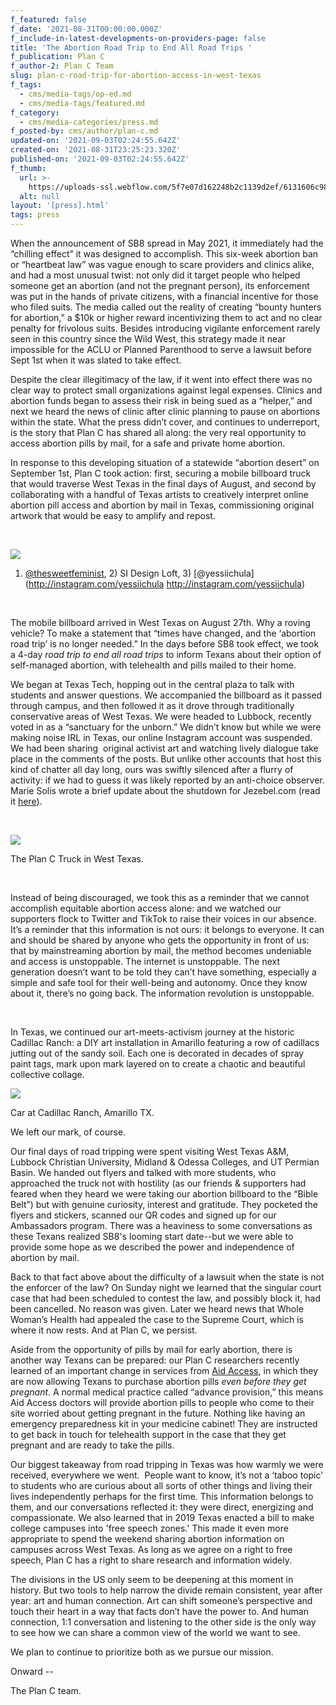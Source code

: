 ```yaml
---
f_featured: false
f_date: '2021-08-31T00:00:00.000Z'
f_include-in-latest-developments-on-providers-page: false
title: 'The Abortion Road Trip to End All Road Trips '
f_publication: Plan C
f_author-2: Plan C Team
slug: plan-c-road-trip-for-abortion-access-in-west-texas
f_tags:
  - cms/media-tags/op-ed.md
  - cms/media-tags/featured.md
f_category:
  - cms/media-categories/press.md
f_posted-by: cms/author/plan-c.md
updated-on: '2021-09-03T02:24:55.642Z'
created-on: '2021-08-31T23:25:23.320Z'
published-on: '2021-09-03T02:24:55.642Z'
f_thumb:
  url: >-
    https://uploads-ssl.webflow.com/5f7e07d162248b2c1139d2ef/6131606c981072a7c1e6b658_PLan%20C%20Truck%20back%20-%20Credit%20Plan%20C.jpg
  alt: null
layout: '[press].html'
tags: press
---
```


When the announcement of SB8 spread in May 2021, it immediately had the “chilling effect” it was designed to accomplish. This six-week abortion ban or “heartbeat law” was vague enough to scare providers and clinics alike, and had a most unusual twist: not only did it target people who helped someone get an abortion (and not the pregnant person), its enforcement was put in the hands of private citizens, with a financial incentive for those who filed suits. The media called out the reality of creating “bounty hunters for abortion,” a $10k or higher reward incentivizing them to act and no clear penalty for frivolous suits. Besides introducing vigilante enforcement rarely seen in this country since the Wild West, this strategy made it near impossible for the ACLU or Planned Parenthood to serve a lawsuit before Sept 1st when it was slated to take effect.

Despite the clear illegitimacy of the law, if it went into effect there was no clear way to protect small organizations against legal expenses. Clinics and abortion funds began to assess their risk in being sued as a “helper,” and next we heard the news of clinic after clinic planning to pause on abortions within the state. What the press didn’t cover, and continues to underreport, is the story that Plan C has shared all along: the very real opportunity to access abortion pills by mail, for a safe and private home abortion.  

In response to this developing situation of a statewide “abortion desert” on September 1st, Plan C took action: first, securing a mobile billboard truck that would traverse West Texas in the final days of August, and second by collaborating with a handful of Texas artists to creatively interpret online abortion pill access and abortion by mail in Texas, commissioning original artwork that would be easy to amplify and repost.

‍

![](https://uploads-ssl.webflow.com/5f7e07d162248b2c1139d2ef/613183b2264b19eb9a04c8ad_three-across.jpg)

1) [@thesweetfeminist](http://instagram.com/thesweetfeminist), 2) SI Design Loft, 3) [@yessiichula](http://instagram.com/yessiichula http://instagram.com/yessiichula)

‍

The mobile billboard arrived in West Texas on August 27th. Why a roving vehicle? To make a statement that “times have changed, and the ‘abortion road trip’ is no longer needed.” In the days before SB8 took effect, we took a 4-day _road trip to end all road trips_ to inform Texans about their option of self-managed abortion, with telehealth and pills mailed to their home.

We began at Texas Tech, hopping out in the central plaza to talk with students and answer questions. We accompanied the billboard as it passed through campus, and then followed it as it drove through traditionally conservative areas of West Texas. We were headed to Lubbock, recently voted in as a “sanctuary for the unborn.” We didn’t know but while we were making noise IRL in Texas, our online Instagram account was suspended. We had been sharing  original activist art and watching lively dialogue take place in the comments of the posts. But unlike other accounts that host this kind of chatter all day long, ours was swiftly silenced after a flurry of activity: if we had to guess it was likely reported by an anti-choice observer. Marie Solis wrote a brief update about the shutdown for Jezebel.com (read it [here](http://jezebel.com/instagram-suspended-an-ab…)).

‍

![](https://uploads-ssl.webflow.com/5f7e07d162248b2c1139d2ef/61315fbc1a9e9d08639facd6_Truck_color%20-%20Credit%20Plan%20C.jpg)

The Plan C Truck in West Texas.

‍

Instead of being discouraged, we took this as a reminder that we cannot accomplish equitable abortion access alone: and we watched our supporters flock to Twitter and TikTok to raise their voices in our absence. It’s a reminder that this information is not ours: it belongs to everyone. It can and should be shared by anyone who gets the opportunity in front of us: that by mainstreaming abortion by mail, the method becomes undeniable and access is unstoppable. The internet is unstoppable. The next generation doesn’t want to be told they can’t have something, especially a simple and safe tool for their well-being and autonomy. Once they know about it, there’s no going back. The information revolution is unstoppable.

‍

In Texas, we continued our art-meets-activism journey at the historic Cadillac Ranch: a DIY art installation in Amarillo featuring a row of cadillacs jutting out of the sandy soil. Each one is decorated in decades of spray paint tags, mark upon mark layered on to create a chaotic and beautiful collective collage.

![](https://uploads-ssl.webflow.com/5f7e07d162248b2c1139d2ef/6131601204bd9ca85e709939_Cadillac%20Ranch%20Car%201%20-%20Credit%20Plan%20C.jpeg)

Car at Cadillac Ranch, Amarillo TX.

We left our mark, of course.

Our final days of road tripping were spent visiting West Texas A&M, Lubbock Christian University, Midland & Odessa Colleges, and UT Permian Basin. We handed out flyers and talked with more students, who approached the truck not with hostility (as our friends & supporters had feared when they heard we were taking our abortion billboard to the “Bible Belt”) but with genuine curiosity, interest and gratitude. They pocketed the flyers and stickers, scanned our QR codes and signed up for our Ambassadors program. There was a heaviness to some conversations as these Texans realized SB8's looming start date--but we were able to provide some hope as we described the power and independence of abortion by mail.

Back to that fact above about the difficulty of a lawsuit when the state is not the enforcer of the law? On Sunday night we learned that the singular court case that had been scheduled to contest the law, and possibly block it, had been cancelled. No reason was given. Later we heard news that Whole Woman’s Health had appealed the case to the Supreme Court, which is where it now rests. And at Plan C, we persist.

Aside from the opportunity of pills by mail for early abortion, there is another way Texans can be prepared: our Plan C researchers recently learned of an important change in services from [Aid Access](http://aidaccess.org/), in which they are now allowing Texans to purchase abortion pills _even before they get pregnant_. A normal medical practice called “advance provision,” this means Aid Access doctors will provide abortion pills to people who come to their site worried about getting pregnant in the future. Nothing like having an emergency preparedness kit in your medicine cabinet! They are instructed to get back in touch for telehealth support in the case that they get pregnant and are ready to take the pills.

Our biggest takeaway from road tripping in Texas was how warmly we were received, everywhere we went.  People want to know, it’s not a ‘taboo topic’ to students who are curious about all sorts of other things and living their lives independently perhaps for the first time. This information belongs to them, and our conversations reflected it: they were direct, energizing and compassionate. We also learned that in 2019 Texas enacted a bill to make college campuses into 'free speech zones.' This made it even more appropriate to spend the weekend sharing abortion information on campuses across West Texas. As long as we agree on a right to free speech, Plan C has a right to share research and information widely.

The divisions in the US only seem to be deepening at this moment in history. But two tools to help narrow the divide remain consistent, year after year: art and human connection. Art can shift someone’s perspective and touch their heart in a way that facts don’t have the power to. And human connection, 1:1 conversation and listening to the other side is the only way to see how we can share a common view of the world we want to see.

We plan to continue to prioritize both as we pursue our mission.  

Onward --

The Plan C team.

